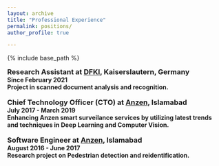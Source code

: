 ```yaml
---
layout: archive
title: "Professional Experience"
permalink: positions/
author_profile: true

---
```


<style type='text/css'> 
h2, h3, h4, h5, h6 {margin: 0;}
.br {display: block; margin-bottom: 0em; margin: 0;} 
</style>

{% include base_path %}

### Research Assistant at [DFKI](https://www.dfki.de/en/web/about-us/locations-contact/kaiserslautern/), Kaiserslautern, Germany
#### Since February 2021
#### Project in scanned document analysis and recognition.
<br/>

### Chief Technology Officer (CTO) at [Anzen](https://www.facebook.com/anzenpk/), Islamabad
#### July 2017 - March 2019
#### Enhancing Anzen smart surveilance services by utilizing latest trends and techniques in Deep Learning and Computer Vision.
<br/>

### Software Engineer at [Anzen](https://www.facebook.com/anzenpk/), Islamabad
#### August 2016 - June 2017
#### Research project on Pedestrian detection and reidentification.
<br/>
